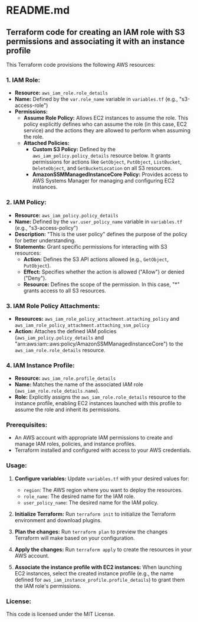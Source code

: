# README.md

## Terraform code for creating an IAM role with S3 permissions and associating it with an instance profile

This Terraform code provisions the following AWS resources:

### 1. IAM Role:

* **Resource:** `aws_iam_role.role_details`
* **Name:** Defined by the `var.role_name` variable in `variables.tf` (e.g., "s3-access-role")
* **Permissions:**
    * **Assume Role Policy:** Allows EC2 instances to assume the role. This policy explicitly defines who can assume the role (in this case, EC2 service) and the actions they are allowed to perform when assuming the role.
    * **Attached Policies:**
        * **Custom S3 Policy:** Defined by the `aws_iam_policy.policy_details` resource below. It grants permissions for actions like `GetObject`, `PutObject`, `ListBucket`, `DeleteObject`, and `GetBucketLocation` on all S3 resources.
        * **AmazonSSMManagedInstanceCore Policy:** Provides access to AWS Systems Manager for managing and configuring EC2 instances.

### 2. IAM Policy:

* **Resource:** `aws_iam_policy.policy_details`
* **Name:** Defined by the `var.user_policy_name` variable in `variables.tf` (e.g., "s3-access-policy")
* **Description:** "This is the user policy" defines the purpose of the policy for better understanding.
* **Statements:** Grant specific permissions for interacting with S3 resources:
    * **Action:** Defines the S3 API actions allowed (e.g., `GetObject`, `PutObject`).
    * **Effect:** Specifies whether the action is allowed ("Allow") or denied ("Deny").
    * **Resource:** Defines the scope of the permission. In this case, "*" grants access to all S3 resources.

### 3. IAM Role Policy Attachments:

* **Resources:** `aws_iam_role_policy_attachment.attaching_policy` and `aws_iam_role_policy_attachment.attaching_ssm_policy`
* **Action:** Attaches the defined IAM policies (`aws_iam_policy.policy_details` and "arn:aws:iam::aws:policy/AmazonSSMManagedInstanceCore") to the `aws_iam_role.role_details` resource.

### 4. IAM Instance Profile:

* **Resource:** `aws_iam_role.profile_details`
* **Name:** Matches the name of the associated IAM role (`aws_iam_role.role_details.name`).
* **Role:** Explicitly assigns the `aws_iam_role.role_details` resource to the instance profile, enabling EC2 instances launched with this profile to assume the role and inherit its permissions.

### Prerequisites:

* An AWS account with appropriate IAM permissions to create and manage IAM roles, policies, and instance profiles.
* Terraform installed and configured with access to your AWS credentials.

### Usage:

1. **Configure variables:** Update `variables.tf` with your desired values for:
    - `region`: The AWS region where you want to deploy the resources.
    - `role_name`: The desired name for the IAM role.
    - `user_policy_name`: The desired name for the IAM policy.

2. **Initialize Terraform:** Run `terraform init` to initialize the Terraform environment and download plugins.

3. **Plan the changes:** Run `terraform plan` to preview the changes Terraform will make based on your configuration.

4. **Apply the changes:** Run `terraform apply` to create the resources in your AWS account.

5. **Associate the instance profile with EC2 instances:** When launching EC2 instances, select the created instance profile (e.g., the name defined for `aws_iam_instance_profile.profile_details`) to grant them the IAM role's permissions.

### License:

This code is licensed under the MIT License.



